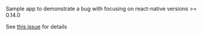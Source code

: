Sample app to demonstrate a bug with focusing on react-native versions >= 0.14.0

See [this issue](https://github.com/facebook/react-native/issues/4189) for details
